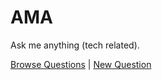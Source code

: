 # AMA

Ask me anything (tech related).

[Browse Questions](https://github.com/egoist/ama/issues?q=is%3Aissue+is%3Aopen+sort%3Aupdated-desc) | [New Question](https://github.com/egoist/ama/issues/new)
